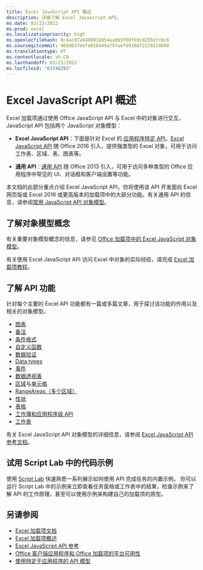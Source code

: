 ```yaml
---
title: Excel JavaScript API 概述
description: 详细了解 Excel Javascript API。
ms.date: 02/23/2022
ms.prod: excel
ms.localizationpriority: high
ms.openlocfilehash: 8c4ac87a9498832854aad65f00fb9cd255e7c0c6
ms.sourcegitcommit: 968d637defe816449a797aefd930872229214898
ms.translationtype: HT
ms.contentlocale: zh-CN
ms.lasthandoff: 03/23/2022
ms.locfileid: "63746293"
---
```

# <a name="excel-javascript-api-overview"></a>Excel JavaScript API 概述

Excel 加载项通过使用 Office JavaScript API 与 Excel 中的对象进行交互，JavaScript API 包括两个 JavaScript 对象模型：

* **Excel JavaScript API**：下面是针对 Excel 的 [应用程序特定 API](../../develop/application-specific-api-model.md)。[Excel JavaScript API](/javascript/api/excel) 随 Office 2016 引入，提供强类型的 Excel 对象，可用于访问工作表、区域、表、图表等。

* **通用 API**：[通用 API](/javascript/api/office) 随 Office 2013 引入，可用于访问多种类型的 Office 应用程序中常见的 UI、对话框和客户端设置等功能。

本文档的此部分重点介绍 Excel JavaScript API，你将使用该 API 开发面向 Excel 网页版或 Excel 2016 或更高版本的加载项中的大部分功能。有关通用 API 的信息，请参阅[常用 JavaScript API 对象模型](../../develop/office-javascript-api-object-model.md)。

## <a name="learn-object-model-concepts"></a>了解对象模型概念

有关重要对象模型概念的信息，请参见 [Office 加载项中的 Excel JavaScript 对象模型](../../excel/excel-add-ins-core-concepts.md)。

有关使用 Excel JavaScript API 访问 Excel 中对象的实际经验，请完成 [Excel 加载项教程](../../tutorials/excel-tutorial.md)。

## <a name="learn-api-capabilities"></a>了解 API 功能

针对每个主要的 Excel API 功能都有一篇或多篇文章，用于探讨该功能的作用以及相关的对象模型。

* [图表](../../excel/excel-add-ins-charts.md)
* [备注](../../excel/excel-add-ins-comments.md)
* [条件格式](../../excel/excel-add-ins-conditional-formatting.md)
* [自定义函数](../../excel/custom-functions-overview.md)
* [数据验证](../../excel/excel-add-ins-data-validation.md)
* [Data types](../../excel/excel-data-types-overview.md)
* [事件](../../excel/excel-add-ins-events.md)
* [数据透视表](../../excel/excel-add-ins-pivottables.md)
* [区域](../../excel/excel-add-ins-ranges-get.md)与[单元格](../../excel/excel-add-ins-cells.md)
* [RangeAreas（多个区域）](../../excel/excel-add-ins-multiple-ranges.md)
* [性状](../../excel/excel-add-ins-shapes.md)
* [表格](../../excel/excel-add-ins-tables.md)
* [工作簿和应用程序级 API](../../excel/excel-add-ins-workbooks.md)
* [工作表](../../excel/excel-add-ins-worksheets.md)

有关 Excel JavaScript API 对象模型的详细信息，请参阅 [Excel JavaScript API 参考文档](/javascript/api/excel)。

## <a name="try-out-code-samples-in-script-lab"></a>试用 Script Lab 中的代码示例

使用 [Script Lab](../../overview/explore-with-script-lab.md) 快速熟悉一系列展示如何使用 API 完成任务的内置示例。 你可以运行 Script Lab 中的示例来立即查看任务窗格或工作表中的结果，检查示例来了解 API 的工作原理，甚至可以使用示例来构建自己的加载项的原型。

## <a name="see-also"></a>另请参阅

* [Excel 加载项文档](../../excel/index.yml)
* [Excel 加载项概述](../../excel/excel-add-ins-overview.md)
* [Excel JavaScript API 参考](/javascript/api/excel)
* [Office 客户端应用程序和 Office 加载项的平台可用性](../../overview/office-add-in-availability.md)
* [使用特定于应用程序的 API 模型](../../develop/application-specific-api-model.md)
